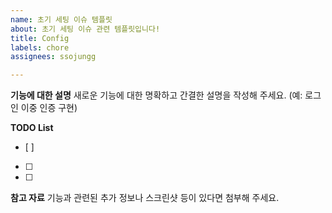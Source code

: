 ```yaml
---
name: 초기 세팅 이슈 템플릿
about: 초기 세팅 이슈 관련 템플릿입니다!
title: Config
labels: chore
assignees: ssojungg

---
```


**기능에 대한 설명**
새로운 기능에 대한 명확하고 간결한 설명을 작성해 주세요.
(예: 로그인 이중 인증 구현)

**TODO List**
- [ ] 
- [ ]
- [ ]

**참고 자료**
기능과 관련된 추가 정보나 스크린샷 등이 있다면 첨부해 주세요.
